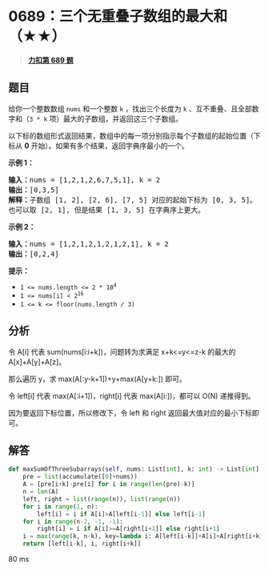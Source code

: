 # 0689：三个无重叠子数组的最大和（★★）


> <u>**[力扣第 689 题](https://leetcode.cn/problems/maximum-sum-of-3-non-overlapping-subarrays/)**</u>

## 题目

<p>给你一个整数数组 <code>nums</code> 和一个整数 <code>k</code> ，找出三个长度为 <code>k</code> 、互不重叠、且全部数字和（<code>3 * k</code> 项）最大的子数组，并返回这三个子数组。</p>

<p>以下标的数组形式返回结果，数组中的每一项分别指示每个子数组的起始位置（下标从 <strong>0</strong> 开始）。如果有多个结果，返回字典序最小的一个。</p>



<p><strong>示例 1：</strong></p>

<pre>
<strong>输入：</strong>nums = [1,2,1,2,6,7,5,1], k = 2
<strong>输出：</strong>[0,3,5]
<strong>解释：</strong>子数组 [1, 2], [2, 6], [7, 5] 对应的起始下标为 [0, 3, 5]。
也可以取 [2, 1], 但是结果 [1, 3, 5] 在字典序上更大。
</pre>

<p><strong>示例 2：</strong></p>

<pre>
<strong>输入：</strong>nums = [1,2,1,2,1,2,1,2,1], k = 2
<strong>输出：</strong>[0,2,4]
</pre>



<p><strong>提示：</strong></p>

<ul>
<li><code>1 &lt;= nums.length &lt;= 2 * 10<sup>4</sup></code></li>
<li><code>1 &lt;= nums[i] &lt; 2<sup>16</sup></code></li>
<li><code>1 &lt;= k &lt;= floor(nums.length / 3)</code></li>
</ul>


## 分析

令 A[i] 代表 sum(nums[i:i+k])，问题转为求满足 x+k<=y<=z-k 的最大的 A[x]+A[y]+A[z]。

那么遍历 y，求 max(A[:y-k+1])+y+max(A[y+k:]) 即可。

令 left[i] 代表 max(A[:i+1])，right[i] 代表 max(A[i:])，都可以 O(N) 递推得到。

因为要返回下标位置，所以修改下，令 left 和 right 返回最大值对应的最小下标即可。

## 解答

```python
def maxSumOfThreeSubarrays(self, nums: List[int], k: int) -> List[int]:
    pre = list(accumulate([0]+nums))
    A = [pre[i+k]-pre[i] for i in range(len(pre)-k)]
    n = len(A)
    left, right = list(range(n)), list(range(n))
    for i in range(1, n):
        left[i] = i if A[i]>A[left[i-1]] else left[i-1]
    for i in range(n-2, -1, -1):
        right[i] = i if A[i]>=A[right[i+1]] else right[i+1]
    i = max(range(k, n-k), key=lambda i: A[left[i-k]]+A[i]+A[right[i+k]])
    return [left[i-k], i, right[i+k]]
```
80 ms

